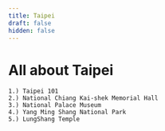 ```yaml
---
title: Taipei
draft: false
hidden: false
---
```


# All about Taipei

    1.) Taipei 101
    2.) National Chiang Kai-shek Memorial Hall
    3.) National Palace Museum
    4.) Yang Ming Shang National Park
    5.) LungShang Temple
